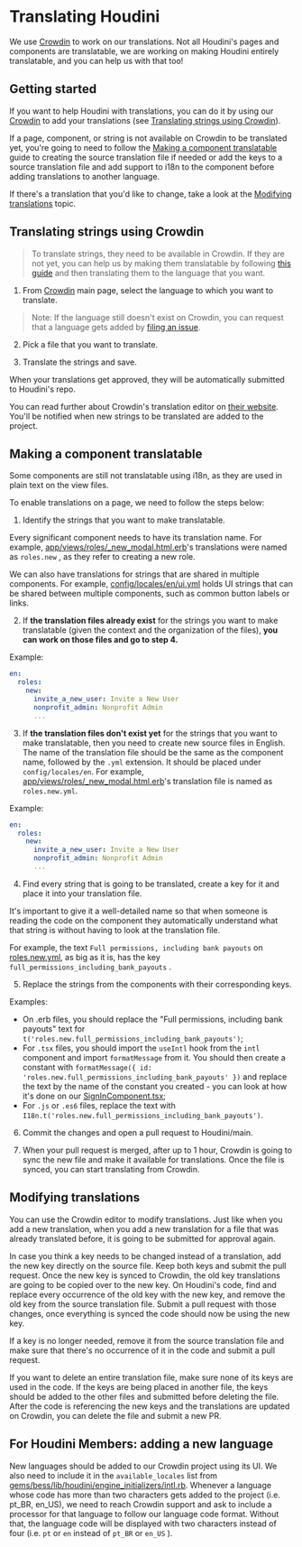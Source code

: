 <!-- markdownlint-disable MD029 -->

# Translating Houdini

We use [Crowdin](https://crowdin.com/project/houdiniproject) to work on our
translations. Not all Houdini's pages and components are translatable, we are
working on making Houdini entirely translatable, and you can help us with that
too!

## Getting started

If you want to help Houdini with translations, you can do it by using our
[Crowdin](https://crowdin.com/project/houdiniproject) to add your translations
(see [Translating strings using Crowdin](#translating-strings-using-crowdin)).

If a page, component, or string is not available on Crowdin to be translated
yet, you're going to need to follow the [Making a component
translatable](#making-a-component-translatable) guide to creating the source
translation file if needed or add the keys to a source translation file and add
support to i18n to the component before adding translations to another language.

If there's a translation that you'd like to change, take a look at the
[Modifying translations](#modifying-translations) topic.

## Translating strings using Crowdin

> To translate strings, they need to be available in Crowdin. If they are not
> yet, you can help us by making them translatable by following [this
> guide](#making-a-component-translatable) and then translating them to the
> language that you want.

1. From [Crowdin](https://crowdin.com/project/houdiniproject) main page, select
   the language to which you want to translate.

> Note: If the language still doesn't exist on Crowdin, you can request that a
> language gets added by [filing an
> issue](https://github.com/houdiniproject/houdini/issues/new?assignees=&labels=enhancement&template=language_request.md&title=%5BFEATURE%5D).

2. Pick a file that you want to translate.

3. Translate the strings and save.

When your translations get approved, they will be automatically submitted to
Houdini's repo.

You can read further about Crowdin's translation editor on [their
website](https://support.crowdin.com/online-editor/). You'll be notified when
new strings to be translated are added to the project.

## Making a component translatable

Some components are still not translatable using i18n, as they are used in plain
text on the view files.

To enable translations on a page, we need to follow the steps below:

1. Identify the strings that you want to make translatable.

Every significant component needs to have its translation name. For example,
[app/views/roles/_new_modal.html.erb](app/views/roles/_new_modal.html.erb)'s
translations were named as `roles.new` , as they refer to creating a new role.

We can also have translations for strings that are shared in multiple
components. For example, [config/locales/en/ui.yml](config/locales/en/ui.yml)
holds UI strings that can be shared between multiple components, such as common
button labels or links.

2. If **the translation files already exist** for the strings you want to make
   translatable (given the context and the organization of the files), **you can
   work on those files and go to step 4.**

Example:

```yml
en:
  roles:
    new:
      invite_a_new_user: Invite a New User
      nonprofit_admin: Nonprofit Admin
      ...
```

3. If **the translation files don't exist yet** for the strings that you want to
   make translatable, then you need to create new source files in English. The
   name of the translation file should be the same as the component name,
   followed by the `.yml` extension. It should be placed under
   `config/locales/en`. For example,
   [app/views/roles/_new_modal.html.erb](app/views/roles/_new_modal.html.erb)'s
   translation file is named as `roles.new.yml`.

Example:

```yml
en:
  roles:
    new:
      invite_a_new_user: Invite a New User
      nonprofit_admin: Nonprofit Admin
      ...
```

4. Find every string that is going to be translated, create a key for it and
   place it into your translation file.

It's important to give it a well-detailed name so that when someone is reading
the code on the component they automatically understand what that string is
without having to look at the translation file.

For example, the text `Full permissions, including bank payouts` on
[roles.new.yml](config/locales/en/roles.new.yml), as big as it is, has the key
`full_permissions_including_bank_payouts` .

5. Replace the strings from the components with their corresponding keys.

Examples:

* On .erb files, you should replace the "Full permissions, including bank
  payouts" text for `t('roles.new.full_permissions_including_bank_payouts')`;
* For `.tsx` files, you should import the `useIntl` hook from the `intl`
  component and import `formatMessage` from it. You should then create a
  constant with `formatMessage({ id:
  'roles.new.full_permissions_including_bank_payouts' })` and replace the text
  by the name of the constant you created - you can look at how it's done on our
  [SignInComponent.tsx](https://github.com/houdiniproject/houdini/blob/a31e755f1bdf21c5c894018fe8ec3b26fcf6c896/app/javascript/components/users/SignInComponent.tsx#L77);
* For `.js` or `.es6` files, replace the text with
  `I18n.t('roles.new.full_permissions_including_bank_payouts')`.

6. Commit the changes and open a pull request to Houdini/main.

7. When your pull request is merged, after up to 1 hour, Crowdin is going to
   sync the new file and make it available for translations. Once the file is
   synced, you can start translating from Crowdin.

## Modifying translations

You can use the Crowdin editor to modify translations. Just like when you add a
new translation, when you add a new translation for a file that was already
translated before, it is going to be submitted for approval again.

In case you think a key needs to be changed instead of a translation, add the
new key directly on the source file. Keep both keys and submit the pull request.
Once the new key is synced to Crowdin, the old key translations are going to be
copied over to the new key. On Houdini's code, find and replace every occurrence
of the old key with the new key, and remove the old key from the source
translation file. Submit a pull request with those changes, once everything is
synced the code should now be using the new key.

If a key is no longer needed, remove it from the source translation file and
make sure that there's no occurrence of it in the code and submit a pull
request.

If you want to delete an entire translation file, make sure none of its keys are
used in the code. If the keys are being placed in another file, the keys should
be added to the other files and submitted before deleting the file. After the
code is referencing the new keys and the translations are updated on Crowdin,
you can delete the file and submit a new PR.

## For Houdini Members: adding a new language

New languages should be added to our Crowdin project using its UI. We also need
to include it in the `available_locales` list from
[gems/bess/lib/houdini/engine_initializers/intl.rb](../gems/bess/lib/houdini/engine_initializers/intl.rb).
Whenever a language whose code has more than two characters gets added to the
project (i.e. pt_BR, en_US), we need to reach Crowdin support and ask to include
a processor for that language to follow our language code format. Without that,
the language code will be displayed with two characters instead of four (i.e.
`pt` or `en` instead of `pt_BR` or `en_US` ).
